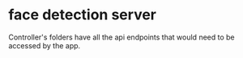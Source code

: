 # face detection server

Controller's folders have all the api endpoints that would need to be accessed by the app.
